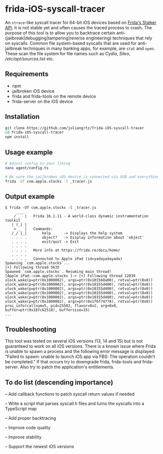 # frida-iOS-syscall-tracer

An `strace`-like syscall tracer for 64-bit iOS devices based on [Frida's Stalker API](https://frida.re/docs/stalker/). It is not stable yet and often causes the traced process to crash.
The purpose of this tool is to allow you to backtrace certain anti-(jailbreak|debugging|tampering|reverse engineering) techniques that rely on syscalls.
Common file system-based syscalls that are used for anti-jailbreak techniques in many banking apps, for example, are `stat` and `open`. These scan the file system for file names such as _Cydia_, _Sileo_, _/etc/apt/sources.list_ etc.

## Requirements

- npm
- jailbroken iOS device
- frida and frida-tools on the remote device
- frida-server on the iOS device

## Installation

```bash
git clone https://github.com/juliangrtz/frida-iOS-syscall-tracer
cd frida-iOS-syscall-tracer
npm install
```

## Usage example

```bash
# Adjust config to your liking
nano agent/config.ts

# Be sure the jailbroken iOS device is connected via USB and everything is set up correctly.
frida -Uf com.apple.stocks -l _tracer.js 
```

## Output example

```text
$ frida -Uf com.apple.stocks -l _tracer.js
     ____
    / _  |   Frida 16.1.11 - A world-class dynamic instrumentation toolkit
   | (_| |
    > _  |   Commands:
   /_/ |_|       help      -> Displays the help system
   . . . .       object?   -> Display information about 'object'
   . . . .       exit/quit -> Exit
   . . . .
   . . . .   More info at https://frida.re/docs/home/
   . . . .
   . . . .   Connected to Apple iPad (id=yadayadayada)
Spawning `com.apple.stocks`...
[+] Following thread 5635
Spawned `com.apple.stocks`. Resuming main thread!
[Apple iPad::com.apple.stocks ]-> [+] Following thread 12039
ulock_wake(p=ptr(0x1000002), args=ptr(0x101568a00), retval=ptr(0x0))
ulock_wake(p=ptr(0x1000002), args=ptr(0x10155d400), retval=ptr(0x0))
ulock_wake(p=ptr(0x1000002), args=ptr(0x10155d400), retval=ptr(0x0))
ulock_wake(p=ptr(0x1000002), args=ptr(0x10155d400), retval=ptr(0x0))
ulock_wake(p=ptr(0x1000002), args=ptr(0x10155d400), retval=ptr(0x0))
ulock_wake(p=ptr(0x1000002), args=ptr(0x1f6f74778), retval=ptr(0x0))
proc_info(callnum=5, pid=25582, flavor=0x2, arg=0x0, buffer=ptr(0x187c62510), buffersize=33)
...
```

## Troubleshooting

This tool was tested on several iOS versions (13, 14 and 15) but is not guaranteed to work on all iOS versions.
There is a known issue where Frida is unable to spawn a process and the following error message is displayed: "Failed to spawn: unable to launch iOS app via FBS: The operation couldn’t be completed."
If that occurs try to downgrade frida, frida-tools and frida-server. Also try to patch the application's entitlements.

## To do list (descending importance)

– Add callback functions to patch syscall return values if needed

– Write a script that parses syscall.h files and turns the syscalls into a TypeScript map

– Add proper backtracing

– Improve code quality

– Improve stability

– Support the newest iOS versions
